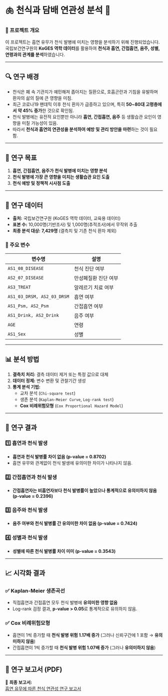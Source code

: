 # 🫁 천식과 담배 연관성 분석 🚬

### 📌 프로젝트 개요
이 프로젝트는 흡연 유무가 천식 발병에 미치는 영향을 분석하기 위해 진행되었습니다.  
국립보건연구원의 **KoGES 역학 데이터**를 활용하여 **천식과 흡연, 간접흡연, 음주, 성별, 연령과의 관계를 분석**하였습니다.

---
## 🔍 연구 배경
- 천식은 폐 속 기관지가 예민해져 좁아지는 질환으로, 호흡곤란과 기침을 유발하며 환자의 삶의 질에 큰 영향을 미침.
- 최근 코로나19 팬데믹 이후 천식 환자가 급증하고 있으며, 특히 **50~80대 고령층에서 약 45% 증가**한 것으로 확인됨.
- 천식 발병에는 유전적 요인뿐만 아니라 **흡연, 간접흡연, 음주** 등 생활습관 요인이 영향을 미칠 가능성이 있음.
- 따라서 **천식과 흡연의 연관성을 분석하여 예방 및 관리 방안을 마련**하는 것이 필요함.

---
## 🎯 연구 목표
1. **흡연, 간접흡연, 음주가 천식 발병에 미치는 영향 분석**
2. **천식 발병에 가장 큰 영향을 미치는 생활습관 요인 도출**
3. **천식 예방 및 정책적 시사점 도출**

---
## 🔬 연구 데이터
- **출처:** 국립보건연구원 (KoGES 역학 데이터, 교육용 데이터)
- **표본 수:** 10,000명(기반조사) 및 1,000명(추적조사)에서 무작위 추출
- **최종 분석 대상:** **7,429명** (결측치 및 기존 천식 환자 제외)

### 📌 주요 변수
| 변수명 | 설명 |
|--------|------|
| `AS1_08_DISEASE` | 천식 진단 여부 |
| `AS2_07_DISEASE` | 만성폐질환 진단 여부 |
| `AS3_TREAT` | 알레르기 치료 여부 |
| `AS1_03_DRSM, AS2_03_DRSM` | 흡연 여부 |
| `AS1_Psm, AS2_Psm` | 간접흡연 여부 |
| `AS1_Drink, AS2_Drink` | 음주 여부 |
| `AGE` | 연령 |
| `AS1_Sex` | 성별 |

---
## 📊 분석 방법
1. **결측치 처리:** 결측 데이터 제거 또는 특정 값으로 대체
2. **데이터 정제:** 변수 변환 및 관찰기간 생성
3. **통계 분석 기법:**
   - 교차 분석 (`Chi-square test`)
   - 생존 분석 (`Kaplan-Meier Curve`, `Log-rank test`)
   - **Cox 비례위험모형** (`Cox Proportional Hazard Model`)

---
## 📌 연구 결과
### **1️⃣ 흡연과 천식 발생**
- **흡연과 천식 발병률 차이 없음 (p-value = 0.8702)**
- 흡연 유무와 관계없이 천식 발생에 유의미한 차이가 나타나지 않음.

### **2️⃣ 간접흡연과 천식 발생**
- **간접흡연자는 비흡연자보다 천식 발병률이 높았으나 통계적으로 유의미하지 않음 (p-value = 0.2396)**

### **3️⃣ 음주와 천식 발생**
- **음주 여부와 천식 발병률 간 유의미한 차이 없음 (p-value = 0.7424)**

### **4️⃣ 성별과 천식 발생**
- **성별에 따른 천식 발병률 차이 미미 (p-value = 0.3543)**

---
## 📈 시각화 결과
### ✅ **Kaplan-Meier 생존곡선**
- 직접흡연과 간접흡연 모두 천식 발병에 **유의미한 영향 없음**
- Log-rank 검정 결과, **p-value > 0.05**로 통계적으로 유의하지 않음.

### ✅ **Cox 비례위험모형**
- 흡연이 1씩 증가할 때 **천식 발병 위험 1.17배 증가** (그러나 신뢰구간에 1 포함 → **유의미하지 않음**)
- 간접흡연이 1씩 증가할 때 **천식 발병 위험 1.07배 증가** (그러나 **유의미하지 않음**)

---
## 📑 연구 보고서 (PDF)
📄 **최종 보고서:**  
[흡연 유무에 따른 천식 연관성 연구 보고서](https://github.com/kimhee02/Asthma_Smoking_Analysis/raw/main/흡연%20유무에%20따른%20천식%20연관성.pdf)
